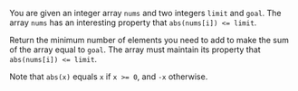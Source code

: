 You are given an integer array `nums` and two integers `limit` and `goal`. The array `nums` has an interesting property that `abs(nums[i]) <= limit`.

Return the minimum number of elements you need to add to make the sum of the array equal to `goal`. The array must maintain its property that `abs(nums[i]) <= limit`.

Note that `abs(x)` equals `x` if `x >= 0`, and `-x` otherwise.